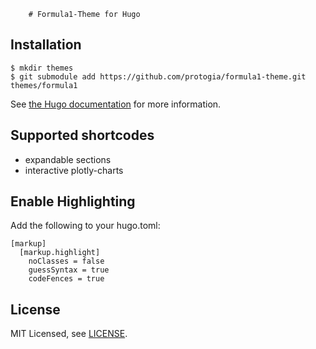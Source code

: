 		# Formula1-Theme for Hugo

## Installation

    $ mkdir themes
    $ git submodule add https://github.com/protogia/formula1-theme.git themes/formula1

See [the Hugo documentation](http://gohugo.io/themes/installing/) for more information.

## Supported shortcodes

- expandable sections
- interactive plotly-charts

## Enable Highlighting

Add the following to your hugo.toml:

```
[markup]
  [markup.highlight]
    noClasses = false
    guessSyntax = true
    codeFences = true
```

## License

MIT Licensed, see [LICENSE](https://github.com/protogia/formula1-theme/blob/master/LICENSE).
